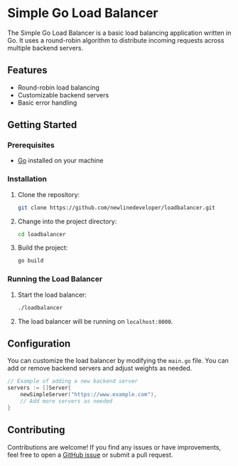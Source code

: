 # Simple Go Load Balancer

The Simple Go Load Balancer is a basic load balancing application written in Go. It uses a round-robin algorithm to distribute incoming requests across multiple backend servers.

## Features

- Round-robin load balancing
- Customizable backend servers
- Basic error handling

## Getting Started

### Prerequisites

- [Go](https://golang.org/doc/install) installed on your machine

### Installation

1. Clone the repository:

    ```bash
    git clone https://github.com/newlinedeveloper/loadbalancer.git
    ```

2. Change into the project directory:

    ```bash
    cd loadbalancer
    ```

3. Build the project:

    ```bash
    go build
    ```

### Running the Load Balancer

1. Start the load balancer:

    ```bash
    ./loadbalancer
    ```

2. The load balancer will be running on `localhost:8000`.

## Configuration

You can customize the load balancer by modifying the `main.go` file. You can add or remove backend servers and adjust weights as needed.

```go
// Example of adding a new backend server
servers := []Server{
    newSimpleServer("https://www.example.com"),
    // Add more servers as needed
}

```
## Contributing

Contributions are welcome! If you find any issues or have improvements, feel free to open a [GitHub issue](https://github.com/your-username/simple-go-load-balancer/issues) or submit a pull request.



